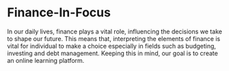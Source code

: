 # Finance-In-Focus
In our daily lives, finance plays a vital role, influencing the decisions we take to shape our future. This means that, interpreting the elements of finance is vital for individual to make a choice especially in fields such as budgeting, investing and debt management. Keeping this in mind, our goal is to create an online learning platform. 
